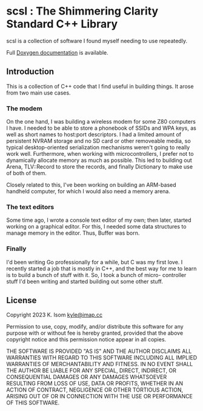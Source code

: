 # scsl : The Shimmering Clarity Standard C++ Library

scsl is a collection of software I found myself needing to use repeatedly.

Full [Doxygen documentation](https://docs.shimmering-clarity.net/scsl/)
is available.

## Introduction

This is a collection of C++ code that I find useful in building things. 
It arose from two main use cases.

 ### The modem

On the one hand, I was building a wireless modem for some Z80 computers I
have. I needed to be able to store a phonebook of SSIDs and WPA keys, as
well as short names to host:port descriptors. I had a limited amount of
persistent NVRAM storage and no SD card or other removeable media, so
typical desktop-oriented serialization mechanisms weren't going to really
work well. Furthermore, when working with microcontrollers, I prefer not to
dynamically allocate memory as much as possible. This led to building out
Arena, TLV::Record to store the records, and finally Dictionary to make use
of both of them.

Closely related to this, I've been working on building an ARM-based handheld
computer, for which I would also need a memory arena.

### The text editors

Some time ago, I wrote a console text editor of my own; then later, started
working on a graphical editor. For this, I needed some data structures to
manage memory in the editor. Thus, Buffer was born.

### Finally

I'd been writing Go professionally for a while, but C was my first love. I
recently started a job that is mostly in C++, and the best way for me to
learn is to build a bunch of stuff with it. So, I took a bunch of micro-
controller stuff I'd been writing and started building out some other stuff.


## License

Copyright 2023 K. Isom <kyle@imap.cc>

Permission to use, copy, modify, and/or distribute this software for any
purpose with or without fee is hereby granted, provided that the above
copyright notice and this permission notice appear in all copies.

THE SOFTWARE IS PROVIDED "AS IS" AND THE AUTHOR DISCLAIMS ALL WARRANTIES
WITH REGARD TO THIS SOFTWARE INCLUDING ALL IMPLIED WARRANTIES OF
MERCHANTABILITY AND FITNESS. IN NO EVENT SHALL THE AUTHOR BE LIABLE FOR
ANY SPECIAL, DIRECT, INDIRECT, OR CONSEQUENTIAL DAMAGES OR ANY DAMAGES
WHATSOEVER RESULTING FROM LOSS OF USE, DATA OR PROFITS, WHETHER IN AN
ACTION OF CONTRACT, NEGLIGENCE OR OTHER TORTIOUS ACTION, ARISING OUT OF
OR IN CONNECTION WITH THE USE OR PERFORMANCE OF THIS SOFTWARE.

